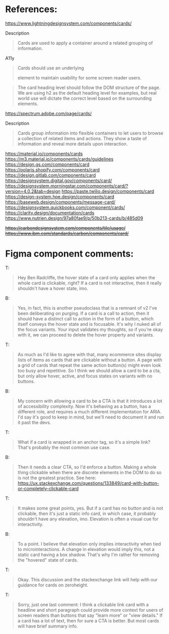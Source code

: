 # References:

https://www.lightningdesignsystem.com/components/cards/

Description
> Cards are used to apply a container around a related grouping of information.

A11y
> Cards should use an underlying <article> element to maintain usability for some screen reader users.

> The card heading level should follow the DOM structure of the page. We are using h2 as the default heading level for examples, but real world use will dictate the correct level based on the surrounding elements.

https://spectrum.adobe.com/page/cards/

Description
> Cards group information into flexible containers to let users to browse a collection of related items and actions. They show a taste of information and reveal more details upon interaction.



https://material.io/components/cards
https://m3.material.io/components/cards/guidelines
https://design.gs.com/components/card
https://polaris.shopify.com/components/card
https://design.gitlab.com/components/card
https://designsystem.digital.gov/components/card/
https://designsystem.morningstar.com/components/card/?version=4.0.2&tab=design
https://paste.twilio.design/components/card
https://design-system.hpe.design/components/card
https://baseweb.design/components/message-card/
https://designsystem.quickbooks.com/component/cards/
https://clarity.design/documentation/cards
https://www.nutrien.design/97a80fae9/p/50b213-cards/b/485d09

~~https://carbondesignsystem.com/components/tile/usage/~~
~~https://www.ibm.com/standards/carbon/components/card/~~


# Figma component comments:

T:
> Hey Ben Radcliffe, the hover state of a card only applies when the whole card is clickable, right? If a card is not interactive, then it really shouldn't have a hover state, imo.

B:
> Yes, in fact, this is another pseudoclass that is a remnant of v2 I've been deliberating on purging. If a card is a call to action, then it should have a distinct call to action in the form of a button, which itself conveys the hover state and is focusable. It's why I nuked all of the focus variants.
Your input validates my thoughts, so if you're okay with it, we can proceed to delete the hover property and variants.

T:
> As much as I'd like to agree with that, many ecommerce sites display lists of items as cards that are clickable without a button. A page with a grid of cards that repeat the same action button(s) might even look too busy and repetitive.
So I think we should allow a card to be a cta, but only allow hover, active, and focus states on variants with no buttons.

B:
> My concern with allowing a card to be a CTA is that it introduces a lot of accessibility complexity. Now it's behaving as a button, has a different role, and requires a much different implementation for ARIA.
I'd say it's good to keep in mind, but we'll need to document it and run it past the devs.

T:
> What if a card is wrapped in an anchor tag, so it's a simple link? That's probably the most common use case.

B:
> Then it needs a clear CTA, so I'd enforce a button. Making a whole thing clickable when there are discrete elements in the DOM to do so is not the greatest practice. See here: https://ux.stackexchange.com/questions/133849/card-with-button-or-completely-clickable-card

T:
> It makes some great points, yes. But if a card has no button and is not clickable, then it's just a static info card, in which case, it probably shouldn't have any elevation, imo. Elevation is often a visual cue for interactivity.

B:
> To a point. I believe that elevation only implies interactivity when tied to microinteractions. A change in elevation would imply this, not a static card having a box shadow.
That's why I'm rather for removing the "hovered" state of cards.

T:
> Okay. This discussion and the stackexchange link will help with our guidance for cards on zeroheight.

T:
> Sorry, just one last comment: I think a clickable link card with a headline and short paragraph could provide more context for users of screen readers than buttons that say "learn more" or "view details." If a card has a lot of text, then for sure a CTA is better. But most cards will have brief summary info.